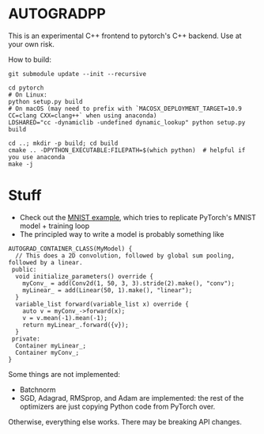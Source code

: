 # AUTOGRADPP

This is an experimental C++ frontend to pytorch's C++ backend. Use at your own
risk.

How to build:
```
git submodule update --init --recursive

cd pytorch
# On Linux:
python setup.py build
# On macOS (may need to prefix with `MACOSX_DEPLOYMENT_TARGET=10.9 CC=clang CXX=clang++` when using anaconda)
LDSHARED="cc -dynamiclib -undefined dynamic_lookup" python setup.py build

cd ..; mkdir -p build; cd build
cmake .. -DPYTHON_EXECUTABLE:FILEPATH=$(which python)  # helpful if you use anaconda
make -j
```

# Stuff

- Check out the [MNIST example](https://github.com/ebetica/autogradpp/blob/master/test.cpp#L283), which tries to replicate PyTorch's MNIST model + training loop
- The principled way to write a model is probably something like 
```
AUTOGRAD_CONTAINER_CLASS(MyModel) {
  // This does a 2D convolution, followed by global sum pooling, followed by a linear.
 public:
  void initialize_parameters() override {
    myConv_ = add(Conv2d(1, 50, 3, 3).stride(2).make(), "conv");
    myLinear_ = add(Linear(50, 1).make(), "linear");
  }
  variable_list forward(variable_list x) override {
    auto v = myConv_->forward(x);
    v = v.mean(-1).mean(-1);
    return myLinear_.forward({v});
  }
 private:
  Container myLinear_;
  Container myConv_;
}
```

Some things are not implemented:
- Batchnorm
- SGD, Adagrad, RMSprop, and Adam are implemented: the rest of the optimizers are just copying Python code from PyTorch over.

Otherwise, everything else works. There may be breaking API changes.
